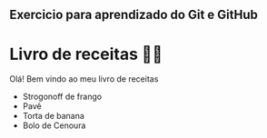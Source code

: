 ## Exercicio para aprendizado do Git e GitHub

# Livro de receitas 🧑‍🍳

Olá! Bem vindo ao meu livro de receitas 

 - Strogonoff de frango
 - Pavê
 - Torta de banana
 - Bolo de Cenoura
